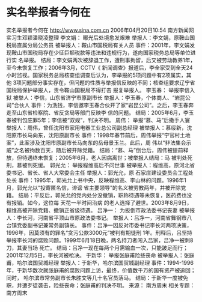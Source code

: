 # 实名举报者今何在

实名举报者今何在
http://www.sina.com.cn 2006年04月20日10:54 南方新闻网
实习生邓颖潘晓凌整理
李文娟：
曝光后处境愈发艰难
举报人：李文娟，原鞍山国税局直属分局公务员
被举报人：鞍山市国税局有关人员
事件：2001年，李文娟发现鞍山市国税局存在少征巨额税款等违法和违规行为，遂向国家税务总局等单位进行实 名举报。
结局：李文娟两次被辞退工作，遭刑事拘留，后又被劳动教养1年，至今未恢复工作；2006年3月，CCTV《 新闻调查》报道后，李全家受到全天24小时监视。国家税务总局核查组调查后认为，李举报的5项问题中有2项属实，其他 3项问题部分事实存在，但问题的性质与举报信反映的不同；核查组要求辽宁省国税局保护举报人，责令鞍山国税局不得打击 报复举报人。
李玉春：
举报李信入狱
被举人：李信，山东省济宁市原副市长
举报人：李玉春，个体商人、“岩昆公司”合伙人
事件：为洗钱，李信邀李玉春合伙开了家“岩昆公司”。之后，李玉春奔走至山东省检察院、省反贪局等部门反映李 信的问题。
结局：2005年6月，李玉春被判包庇罪5年；李信被“双规”，判决不明。
周伟：
举报“慕、马”后撒手人寰
举报人：周伟，曾任沈阳市家用电器工业总公司副总经理
被举报人：慕绥新，沈阳原市长马向东，沈阳原副市长
事件：1998年春节前后，周伟举报“宁官村土地案”，此案涉及沈阳市原副市长马向东的岳母景玉兰。此后，周 伟以“非法集会示威”之名被拘数百天，随后被开除党籍。
结局：“慕、马”倒台后，周伟被提前释放，但待遇终未恢复；2005年6月，老人因病离世；被举报人结局：马 被判处死刑，慕被判死缓。
郭光允：
举报程维高后不问世事
被举报人：程维高，原河北省委书记、省长、省人大常委会主任
举报人：郭光允，原
石家庄建设委员会工程处处长
事件：1995年，郭光允上书中央，反映程维高、李山林的问题。1996年1月，郭光允以“投寄匿名信，诽谤 省主要领导”的名义被劳教两年，并被开除党籍。
结局：平反后，郭光允的党内处分没撤销，职称待遇等未恢复，医药费也没有报销。如今，这位每
天花一半时间治病 的老人选择了避世。2003年8月9日，程维高被开除党籍、撤销正省级待遇。
吕净一：
为扳倒市政法委书记丧妻
被举报人：李长河，河南省平顶山市原政法委书记。
举报人：吕净一，河南省舞钢市八台镇党委副书记兼常务副镇长。
事件：吕净一因反对市委书记李长河两项决策，1996年，因莫须有的罪名“贪污公款3000元”被判有期徒刑 1年。刑释后，吕坚持举报李长河的腐败问题。1999年6月18日晚，两名持刀者闯入吕家，吕净一被刺8刀，其妻当场 死亡。
结局：吕净一现在每两个月需输血一次，只能跛足而行；2001年12月5日，李长河被枪决。
于新华：
举报张庭甫险些丧命
被举报人：张庭甫，哈尔滨国贸城经理
举报人：于新华，哈尔滨国贸城副经理
事件：1994-1996年，于新华数次就张庭甫的腐败问题上访，最终，价值数千万的国有资产被追回；同时， 哈尔滨市常务副市长朱胜文等几十名官员落马。
结局：于新华一度被免职，并遭歹徒袭击，险些丧命；张庭甫的判决不明。 来源：
南方周末
相关专题：南方周末 


